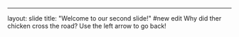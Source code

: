 ---
layout: slide
title: "Welcome to our second slide!"
#new edit
Why did ther chicken cross the road?
Use the left arrow to go back!
